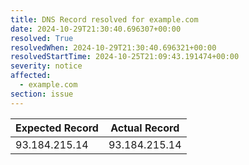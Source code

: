 ```yaml
---
title: DNS Record resolved for example.com
date: 2024-10-29T21:30:40.696307+00:00
resolved: True
resolvedWhen: 2024-10-29T21:30:40.696321+00:00
resolvedStartTime: 2024-10-25T21:09:43.191474+00:00
severity: notice
affected:
  - example.com
section: issue
---
```


| Expected Record  | Actual Record  |
|------------------|----------------|
| 93.184.215.14 | 93.184.215.14 |
